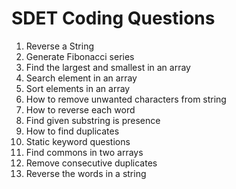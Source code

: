 # SDET Coding Questions

<ol>
  <li> Reverse a String </li>
  <li> Generate Fibonacci series </li>
  <li> Find the largest and smallest in an array </li>
  <li> Search element in an array </li>
  <li> Sort elements in an array </li>
  <li> How to remove unwanted characters from string </li>
  <li> How to reverse each word </li>
  <li> Find given substring is presence </li>
  <li> How to find duplicates </li>
  <li> Static keyword questions </li>
  <li> Find commons in two arrays </li>
  <li> Remove consecutive duplicates </li>
  <li> Reverse the words in a string </li>
</ol>
